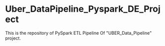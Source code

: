 # Uber_DataPipeline_Pyspark_DE_Project
This is the repository of PySpark ETL Pipeline Of "UBER_Data_Pipeline" project.
